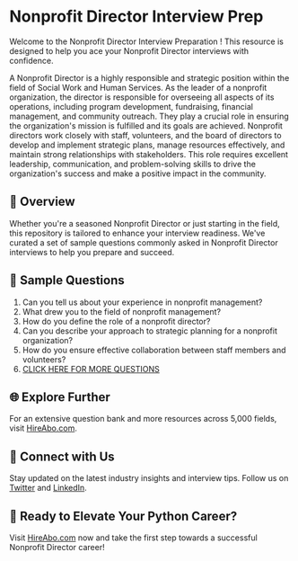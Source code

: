 # Nonprofit Director Interview Prep

Welcome to the Nonprofit Director Interview Preparation ! This resource is designed to help you ace your Nonprofit Director interviews with confidence.

A Nonprofit Director is a highly responsible and strategic position within the field of Social Work and Human Services. As the leader of a nonprofit organization, the director is responsible for overseeing all aspects of its operations, including program development, fundraising, financial management, and community outreach. They play a crucial role in ensuring the organization's mission is fulfilled and its goals are achieved. Nonprofit directors work closely with staff, volunteers, and the board of directors to develop and implement strategic plans, manage resources effectively, and maintain strong relationships with stakeholders. This role requires excellent leadership, communication, and problem-solving skills to drive the organization's success and make a positive impact in the community.

## 🚀 Overview

Whether you're a seasoned Nonprofit Director or just starting in the field, this repository is tailored to enhance your interview readiness. We've curated a set of sample questions commonly asked in Nonprofit Director interviews to help you prepare and succeed.

## 📝 Sample Questions

1. Can you tell us about your experience in nonprofit management?
2. What drew you to the field of nonprofit management?
3. How do you define the role of a nonprofit director?
4. Can you describe your approach to strategic planning for a nonprofit organization?
5. How do you ensure effective collaboration between staff members and volunteers?
6. [CLICK HERE FOR MORE QUESTIONS](https://hireabo.com/job/13_3_0/Nonprofit%20Director)

## 🌐 Explore Further

For an extensive question bank and more resources across 5,000 fields, visit [HireAbo.com](https://www.hireabo.com).

## 📱 Connect with Us

Stay updated on the latest industry insights and interview tips. Follow us on [Twitter](https://twitter.com/hireabo) and [LinkedIn](https://www.linkedin.com/in/hire-abo-3609972a8/).

## 🚀 Ready to Elevate Your Python Career?

Visit [HireAbo.com](https://www.hireabo.com) now and take the first step towards a successful Nonprofit Director career!